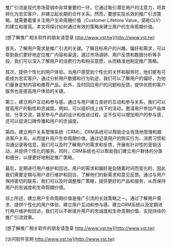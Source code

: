 推广引流是现代市场营销中非常重要的一环，它通过吸引潜在用户的注意力，将其转化为忠实客户，并建立起长期的合作关系。然而，要想实现长效的推广引流策略，就需要着重关注用户生命周期价值（Customer Lifetime Value，简称CLV）的建立和提高。本文将探讨如何通过有效的策略来建立用户的生命周期价值。

[想了解推广相关软件的朋友请登录 http://www.vst.tw](http://www.vst.tw)

首先，了解用户需求是推广引流的关键。了解目标用户的兴趣、偏好和需求，可以帮助我们更好地定位推广内容和渠道。通过市场调研、用户反馈和数据分析等手段，我们可以深入了解用户的消费行为和购买意愿，从而精准地制定推广策略。

其次，提供个性化的用户体验。当用户感受到个性化的关怀和服务时，他们更有可能成为忠实客户。通过分析用户数据和行为轨迹，我们可以了解用户的偏好，为他们量身定制内容和推荐产品。此外，及时回应用户的问题和反馈，提供优质的客户服务也是提高用户体验的关键。

第三，建立用户互动和参与感。通过与用户建立良好的互动和参与关系，我们可以提高用户的黏性和忠诚度。例如，可以组织线上线下的活动，邀请用户参加产品体验、分享交流，甚至参与产品的设计和改进过程。这不仅可以增加用户的参与感，还可以促进口碑传播和用户的忠诚度。

第四，建立用户关系管理系统（CRM）。CRM系统可以帮助企业有效地管理和跟进客户关系，从而提升用户生命周期价值。通过记录用户的购买行为、消费习惯和沟通记录等信息，我们可以及时了解用户的需求和反馈，开展有针对性的营销活动，并提供个性化的服务。同时，CRM系统也可以帮助我们建立用户群体的分类和细分，以便更好地制定推广策略。

最后，定期进行用户维护和回访。用户的需求和偏好是会随着时间而变化的，因此我们需要定期与用户进行维护和回访，了解他们的新需求和意见反馈。通过与用户保持密切的联系，我们可以及时调整推广策略，提供更好的产品和服务，从而保持用户的忠诚度和生命周期价值。

综上所述，建立用户生命周期价值是推广引流的长效策略之一。通过了解用户需求、提供个性化的用户体验、建立用户互动和参与感、建立CRM系统以及定期进行用户维护和回访，我们可以不断提升用户的忠诚度和生命周期价值，实现持续的推广引流效果。

[想了解推广相关软件的朋友请登录 http://www.vst.tw](http://www.vst.tw)


[访问软件官网 http://www.vst.tw](http://www.vst.tw)
